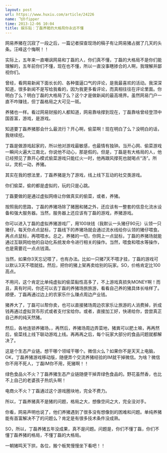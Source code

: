 ```yaml
---
layout: post
url: https://www.huxiu.com/article/24226
name: 飞扑fipper
time: 2013-12-06 10:04
title: 娱乐贴：丁磊养猪的大格局你永远不懂
---
```

网易养猪在沉寂了一段之后，一篇记者探查现场的稿子有让网易猪占据了几天的头条。汪峰这个悔啊！！

实际上，五年来一直嘲讽网易和丁磊的人，你们真不懂，丁磊的大格局不是你们能理解的，五年前你们不懂，现在也不懂，所以一直没事瞎掺合的人啊，我理解并鄙视你们。

曾经，看网易新闻下面长长的、各种蛋逼口气的评论，是我最喜欢的活动。我深深知道，很多新闻不是写给我看的，因为我更多看评论，而真相往往在评论里面。你明白了么？明白丁磊的大格局了么？这个才是做新闻的最高境界。虽然网易门户一直不咋赚钱，但丁磊格局之大可见一斑。

养猪也一样。看过网易财报的人都知道，网易靠啥撑到现在，丁磊靠啥曾经登顶中国首富，游戏，是游戏。

知道要丁磊养猪那会什么最流行？开心啊，偷菜啊！现在明白了么？没明白的话，我继续挖。

丁磊是做游戏起家的，所以他对游戏最敏感，也最情有独钟。当开心网、偷菜游戏一瞬间火遍大江南北，你说他不动心，那是假的。但是，丁磊是有大格局的人，他已经预见了靠开心模式偷菜游戏只能红火一时，他再跟风撑死也就喝点“汤”。所以，灵机一动，养猪。

其实在我的想法里，丁磊养猪是为了游戏，线上线下互动的社交类游戏。

你们偷菜，偷的都是虚拟的，玩的只是心跳。

丁磊要做的是通过虚拟网络让你做真实的偷菜，或者，养猪。

按照我的思路，丁磊的养猪场除了猪圈和猪之外，还应该有一整套的信息化流水设备和强大服务器。当然，服务器上还应该有丁磊的游戏，养猪游戏。

你可以进入丁磊的虚拟养猪游戏厂，用100块钱（我默认一头猪仔90元）认领一只猪仔。每天你点点鼠标，丁磊线下的养猪场就会通过流水线给你认领的猪仔喂食。再点点鼠标，再喂喂水。总之，养猪的一切，你网上一点鼠标，丁磊的养猪场就能通过互联网给他的自动化系统发命令进行相关的操作。当然，喂食和喂水等操作，也是需要花一点点钱滴。

当然，如果你3天忘记喂了，也有办法。比如一只猪7天不喂才挂，丁磊的游戏可以默认3天不喂就挂。然后，把你的猪上架再卖给别的玩家。SO，价格肯定比100高点。

不用问，这个肯定比单纯虚拟的偷菜黏性高多了，不上游戏真损失MONEY啊！而且，真有时间，你还可以去丁磊的养猪场旅旅游，看看自己养的猪具体长啥样了。顺便，丁磊再通过边上的农家乐什么赚点周边产业钱。

猪养大了，丁磊可以帮你卖，也可以直接猪场周边农家乐让旅游的人消费掉，折成钱再通过虚拟货币形式或者支付宝给你。或者，直接加工好，快递给你，尝尝真正自己养的纯天然猪。

然后，各地连锁养猪场，，再然后，养猪场周边弄菜地，猪粪可以肥土嘛，再再然后，偷菜线上线下联动游戏上线。再再再之后，每个玩家大部分的食品问题就都解决了。

这是个生态产业链。想干哪个领域干哪个。微信火么？如果你不是天天上电脑，OK，丁磊养猪游戏移动版，随便弄个交流养猪经验的IM就干掉微信。为啥？微信你不用不死人，丁磊IM你不用，死猪啊！！

绿色食品火不火？丁磊养猪生态产业链随便干掉弄绿色食品的。野花虽然香，也比不上自己的老婆孩子热炕头啊！

电商火不火？丁磊通过这个游戏圈块地，完全不费力。

所以，丁磊养猪真不是猪的问题，格局之大，想像空间之大，完全没对手。

你看，网易声明也说了，他们养猪遇到了很多没有想像到的困难和问题。单纯养猪能有首富解决不了的问题么？肯定是有很多技术条件没成熟。

SO，所以，丁磊养猪五年没成果，真不是问题。问题是，你们不懂丁磊，你们不懂丁磊养猪的格局，不懂丁磊的大格局。

一朝猪鸣天下拱，各位，搬个板凳慢慢坐下看吧！！

